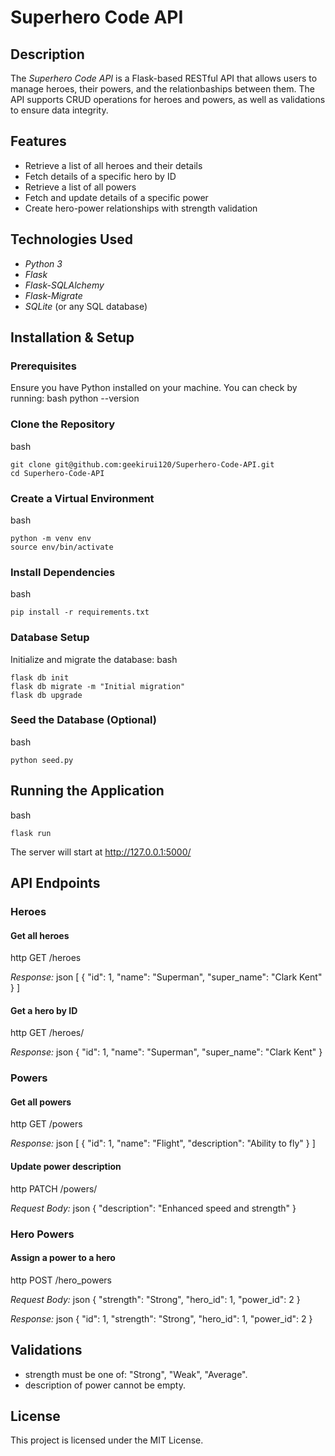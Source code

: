 # Superhero Code API

## Description
The *Superhero Code API* is a Flask-based RESTful API that allows users to manage heroes, their powers, and the relationbaships between them. The API supports CRUD operations for heroes and powers, as well as validations to ensure data integrity.

## Features
- Retrieve a list of all heroes and their details
- Fetch details of a specific hero by ID
- Retrieve a list of all powers
- Fetch and update details of a specific power
- Create hero-power relationships with strength validation

## Technologies Used
- *Python 3*
- *Flask*
- *Flask-SQLAlchemy*
- *Flask-Migrate*
- *SQLite* (or any SQL database)

## Installation & Setup
### Prerequisites
Ensure you have Python installed on your machine. You can check by running:
bash
python --version


### Clone the Repository
bash
```
git clone git@github.com:geekirui120/Superhero-Code-API.git
cd Superhero-Code-API
```

### Create a Virtual Environment
bash
```
python -m venv env
source env/bin/activate
```

### Install Dependencies
bash
```
pip install -r requirements.txt
```

### Database Setup
Initialize and migrate the database:
bash
```
flask db init
flask db migrate -m "Initial migration"
flask db upgrade
```

### Seed the Database (Optional)
bash
```
python seed.py
```

## Running the Application
bash
```
flask run
```
The server will start at http://127.0.0.1:5000/

## API Endpoints

### Heroes
#### Get all heroes
http
GET /heroes

*Response:*
json
[
  {
    "id": 1,
    "name": "Superman",
    "super_name": "Clark Kent"
  }
]


#### Get a hero by ID
http
GET /heroes/<id>

*Response:*
json
{
  "id": 1,
  "name": "Superman",
  "super_name": "Clark Kent"
}


### Powers
#### Get all powers
http
GET /powers

*Response:*
json
[
  {
    "id": 1,
    "name": "Flight",
    "description": "Ability to fly"
  }
]


#### Update power description
http
PATCH /powers/<id>

*Request Body:*
json
{
  "description": "Enhanced speed and strength"
}


### Hero Powers
#### Assign a power to a hero
http
POST /hero_powers

*Request Body:*
json
{
  "strength": "Strong",
  "hero_id": 1,
  "power_id": 2
}


*Response:*
json
{
  "id": 1,
  "strength": "Strong",
  "hero_id": 1,
  "power_id": 2
}


## Validations
- strength must be one of: "Strong", "Weak", "Average".
- description of power cannot be empty.

## License
This project is licensed under the MIT License.

